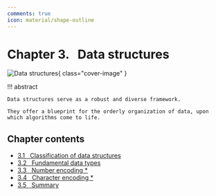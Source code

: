 ```yaml
---
comments: true
icon: material/shape-outline
---
```


# Chapter 3. &nbsp; Data structures

![Data structures](../assets/covers/chapter_data_structure.jpg){ class="cover-image" }

!!! abstract

    Data structures serve as a robust and diverse framework.

    They offer a blueprint for the orderly organization of data, upon which algorithms come to life.

## Chapter contents

- [3.1 &nbsp; Classification of data structures](classification_of_data_structure.md)
- [3.2 &nbsp; Fundamental data types](basic_data_types.md)
- [3.3 &nbsp; Number encoding *](number_encoding.md)
- [3.4 &nbsp; Character encoding *](character_encoding.md)
- [3.5 &nbsp; Summary](summary.md)
